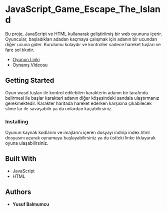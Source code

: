 # JavaScript_Game_Escape_The_Island

Bu proje, JavaScript ve HTML kullanarak geliştirilmiş bir web oyununu içerir. Oyuncular, başladıkları adadan kaçmaya çalışmak için adanın bir ucundan diğer ucuna gider. Kurulumu kolaydır ve kontroller sadece hareket tuşları ve fare sol tıkıdır.


* [Oyunun Linki](http://www.yusufbalmumcu.com/)
* [Oynanış Videosu](https://youtu.be/y0aFH662tw8)


## Getting Started
Oyun wasd tuşları ile kontrol edilebilen karakterin adanın bir tarafında belirmesi ile başlar karakteri adanın diğer köşesindeki sandala ulaştırmanız gerekmektedir. Karakter haritada hareket ederken karşısına çıkabilecek slime lar ile savaşabilir ya da onlardan kaçabilirsiniz.


### Installing
Oyunun kaynak kodlarını ve imajlarını içeren dosyayı indirip index.html dosyasını açarak oynamaya başlayabilirsiniz ya da üstteki linke tıklayarak oyuna ulaşabilirsiniz.

## Built With
* JavaScript
*  HTML

## Authors

* **Yusuf Balmumcu** 




